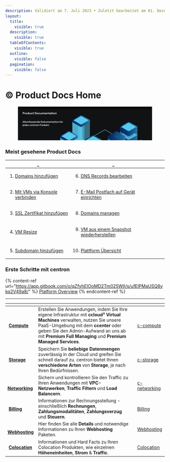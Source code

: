 ```yaml
---
description: Validiert am 7. Juli 2023 • Zuletzt bearbeitet am 01. Dezember 2023
layout:
  title:
    visible: true
  description:
    visible: true
  tableOfContents:
    visible: true
  outline:
    visible: false
  pagination:
    visible: false
---
```


# © Product Docs Home

<figure><img src=".gitbook/assets/Docs.png" alt="Allumfassende Dokumentation/Documentation für jedes centron Produkt"><figcaption></figcaption></figure>

### Meist gesehene Product Docs

<table data-header-hidden><thead><tr><th>_</th><th>_</th><th data-hidden></th><th data-hidden></th></tr></thead><tbody><tr><td><ol><li><a href="https://app.gitbook.com/s/KMhKpeJSKbMbZqZ2Yud1/how-tos/domain-hinzufugen">Domains hinzufügen</a></li></ol></td><td><ol start="6"><li><a href="https://app.gitbook.com/s/KMhKpeJSKbMbZqZ2Yud1/how-tos/dns-records-verwalten">DNS Records bearbeiten</a></li></ol></td><td></td><td></td></tr><tr><td><ol start="2"><li><a href="https://app.gitbook.com/s/nAiHdZ56F9BowpPgLTfm/how-tos/via-konsole-verbinden">Mit VMs via Konsole verbinden</a></li></ol></td><td><ol start="7"><li><a href="https://app.gitbook.com/s/z4UpTEdBkqpuKhukqB8A/how-tos/airmail-einrichten/postfach-auf-gerat-einrichten">E-Mail Postfach auf Gerät einrichten</a></li></ol></td><td></td><td></td></tr><tr><td><ol start="3"><li><a href="https://app.gitbook.com/s/PyzNumjKYXiUD7cv784O/how-tos">SSL Zertifikat hinzufügen</a></li></ol></td><td><ol start="8"><li><a href="https://app.gitbook.com/s/KMhKpeJSKbMbZqZ2Yud1/how-tos">Domains managen</a></li></ol></td><td></td><td></td></tr><tr><td><ol start="4"><li><a href="https://app.gitbook.com/s/nAiHdZ56F9BowpPgLTfm/how-tos/vm-resize">VM Resize</a></li></ol></td><td><ol start="9"><li><a href="https://app.gitbook.com/s/o082PPUUPCRPO3E32ant/how-tos/vm-restore">VM aus einem Snapshot wiederherstellen</a></li></ol></td><td></td><td></td></tr><tr><td><ol start="5"><li><a href="https://app.gitbook.com/o/qZfyhEIOoMD2Tm025WII/s/KMhKpeJSKbMbZqZ2Yud1/">Subdomain hinzufügen</a></li></ol></td><td><ol start="10"><li><a href="https://app.gitbook.com/o/qZfyhEIOoMD2Tm025WII/s/ufElPMaUSQ8ykq2V49a8/"> Plattform Übersicht</a></li></ol></td><td></td><td></td></tr></tbody></table>



### Erste Schritte mit centron

{% content-ref url="https://app.gitbook.com/o/qZfyhEIOoMD2Tm025WII/s/ufElPMaUSQ8ykq2V49a8/" %}
[Platform Overview](https://app.gitbook.com/o/qZfyhEIOoMD2Tm025WII/s/ufElPMaUSQ8ykq2V49a8/)
{% endcontent-ref %}

***

<table data-card-size="large" data-column-title-hidden data-view="cards" data-full-width="false"><thead><tr><th></th><th></th><th></th><th data-hidden data-card-target data-type="content-ref"></th></tr></thead><tbody><tr><td><img src="https://docs.digitalocean.com/images/icons/compute.svg" alt=""> <a href="c-compute/"><strong>Compute</strong></a></td><td>Erstellen Sie Anwendungen, indem Sie Ihre eigene Infrastruktur mit <strong>ccloud³ Virtual Machines</strong> verwalten, nutzen Sie unsere PaaS-Umgebung mit dem <strong>ccenter</strong> oder geben Sie den Admin-Aufwand an uns ab mit <strong>Premium Full Managing</strong> und <strong>Premium Managed Services</strong>.</td><td></td><td><a href="c-compute/">c-compute</a></td></tr><tr><td><img src="https://docs.digitalocean.com/images/icons/storage.svg" alt=""> <a href="c-storage/"><strong>Storage</strong></a></td><td>Speichern Sie <strong>beliebige Datenmengen</strong> zuverlässig in der Cloud und greifen Sie schnell darauf zu. centron bietet Ihnen <strong>verschiedene Arten</strong> von <strong>Storage</strong>, je nach Ihren Bedürfnissen.</td><td></td><td><a href="c-storage/">c-storage</a></td></tr><tr><td><img src="https://docs.digitalocean.com/images/icons/networking.svg" alt="" data-size="original"> <a href="c-networking/"><strong>Networking</strong></a></td><td>Sichern und kontrollieren Sie den Traffic zu Ihren Anwendungen mit <strong>VPC-Netzwerken</strong>, <strong>Traffic Filtern</strong> und <strong>Load Balancern</strong>.</td><td></td><td><a href="c-networking/">c-networking</a></td></tr><tr><td><img src="https://docs.digitalocean.com/images/icons/billing.svg" alt=""> <a href="https://app.gitbook.com/s/ufElPMaUSQ8ykq2V49a8/billing"><strong>Billing</strong></a></td><td>Informationen zur Rechnungsstellung - einschließlich <strong>Rechnungen</strong>, <strong>Zahlungsmodalitäten</strong>, <strong>Zahlungsverzug</strong> und <strong>Steuern</strong>.</td><td></td><td><a href="https://app.gitbook.com/s/ufElPMaUSQ8ykq2V49a8/billing">Billing</a></td></tr><tr><td><img src="https://docs.digitalocean.com/images/icons/databases.svg" alt="" data-size="line"> <a href="https://app.gitbook.com/o/qZfyhEIOoMD2Tm025WII/s/ggVDhoR6duIDQi05PK9y/"><strong>Webhosting</strong></a></td><td>Hier finden Sie alle <strong>Details</strong> und notwendige Informationen zu Ihren <strong>Webhosting</strong> Paketen.</td><td></td><td><a href="https://app.gitbook.com/o/qZfyhEIOoMD2Tm025WII/s/ggVDhoR6duIDQi05PK9y/">Webhosting</a></td></tr><tr><td><img src="https://docs.digitalocean.com/images/icons/platform.svg" alt="" data-size="line"> <a href="https://app.gitbook.com/o/qZfyhEIOoMD2Tm025WII/s/s1TrDjcu8HAzQ6r6Z2YZ/"><strong>Colocation</strong></a></td><td>Informationen und Hard Facts zu Ihren Colocation Produkten, wie einzelnen <strong>Höheneinheiten</strong>, <strong>Strom</strong> &#x26; <strong>Traffic</strong>.</td><td></td><td><a href="https://app.gitbook.com/o/qZfyhEIOoMD2Tm025WII/s/s1TrDjcu8HAzQ6r6Z2YZ/">Colocation</a></td></tr></tbody></table>

